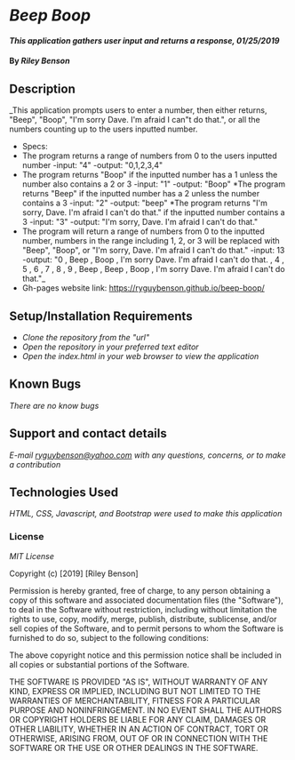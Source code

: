 # _Beep Boop_

#### _This application gathers user input and returns a response, 01/25/2019_

#### By _**Riley Benson**_

## Description

_This application prompts users to enter a number, then either returns, "Beep", "Boop", "I'm sorry Dave. I'm afraid I can"t do that.", or all the numbers counting up to the users inputted number.
* Specs:
* The program returns a range of numbers from 0 to the users inputted number
  -input: "4"
  -output: "0,1,2,3,4"
* The program returns "Boop" if the inputted number has a 1 unless the number also contains a 2 or 3
  -input: "1"
  -output: "Boop"
*The program returns "Beep" if the inputted number has a 2 unless the number contains a 3
  -input: "2"
  -output: "beep"
 *The program returns "I'm sorry, Dave. I'm afraid I can't do that." if the inputted number contains a 3
  -input: "3"
  -output: "I'm sorry, Dave. I'm afraid I can't do that."
* The program will return a range of numbers from 0 to the inputted number, numbers in the range including 1, 2, or 3 will be replaced with "Beep", "Boop", or "I'm sorry, Dave. I'm afraid I can't do that."
  -input: 13
  -output: "0 , Beep , Boop , I'm sorry Dave. I'm afraid I can't do that. , 4 , 5 , 6 , 7 , 8 , 9 , Beep , Beep , Boop , I'm sorry Dave. I'm afraid I can't do that."_
* Gh-pages website link: https://ryguybenson.github.io/beep-boop/

## Setup/Installation Requirements

* _Clone the repository from the "url"_
* _Open the repository in your preferred text editor_
* _Open the index.html in your web browser to view the application_


## Known Bugs

_There are no know bugs_

## Support and contact details

_E-mail ryguybenson@yahoo.com with any questions, concerns, or to make a contribution_

## Technologies Used

_HTML, CSS, Javascript, and Bootstrap were used to make this application_

### License

*MIT License*

Copyright (c) [2019] [Riley Benson]

Permission is hereby granted, free of charge, to any person obtaining a copy of this software and associated documentation files (the "Software"), to deal in the Software without restriction, including without limitation the rights to use, copy, modify, merge, publish, distribute, sublicense, and/or sell copies of the Software, and to permit persons to whom the Software is furnished to do so, subject to the following conditions:

The above copyright notice and this permission notice shall be included in all copies or substantial portions of the Software.

THE SOFTWARE IS PROVIDED "AS IS", WITHOUT WARRANTY OF ANY KIND, EXPRESS OR IMPLIED, INCLUDING BUT NOT LIMITED TO THE WARRANTIES OF MERCHANTABILITY, FITNESS FOR A PARTICULAR PURPOSE AND NONINFRINGEMENT. IN NO EVENT SHALL THE AUTHORS OR COPYRIGHT HOLDERS BE LIABLE FOR ANY CLAIM, DAMAGES OR OTHER LIABILITY, WHETHER IN AN ACTION OF CONTRACT, TORT OR OTHERWISE, ARISING FROM, OUT OF OR IN CONNECTION WITH THE SOFTWARE OR THE USE OR OTHER DEALINGS IN THE SOFTWARE.
